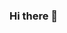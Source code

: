### Hi there 👋

<!--
- 🔭 I’m currently working on a personal portfolio site
- 🌱 I’m currently learning React
- 👯 I’m looking to collaborate on any web based projects
- 💬 Ask me about deploying web applicaitons to linode
- 📫 How to reach me: www.linkedin.com/in/paul-mckeown-dev
-->

